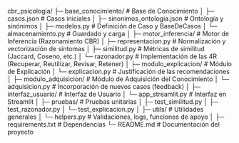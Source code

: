 cbr_psicologia/
├─ base_conocimiento/                      # Base de Conocimiento
│  ├─ casos.json                           # Casos iniciales
│  ├─ sinonimos_ontologia.json             # Ontología y sinónimos
│  ├─ modelos.py                           # Definición de Caso y BaseDeCasos
│  └─ almacenamiento.py                    # Guardado y carga
│
├─ motor_inferencia/                       # Motor de Inferencia (Razonamiento CBR)
│  ├─ representacion.py                    # Normalización y vectorización de síntomas
│  ├─ similitud.py                         # Métricas de similitud (Jaccard, Coseno, etc.)
│  └─ razonador.py                         # Implementación de las 4R (Recuperar, Reutilizar, Revisar, Retener)
│
├─ modulo_explicacion/                     # Módulo de Explicación
│  └─ explicacion.py                       # Justificación de las recomendaciones
│
├─ modulo_adquisicion/                     # Módulo de Adquisición del Conocimiento
│  └─ adquisicion.py                       # Incorporación de nuevos casos (feedback)
│
├─ interfaz_usuario/                       # Interfaz de Usuario
│  └─ app_streamlit.py                     # Interfaz en Streamlit
│
├─ pruebas/                                # Pruebas unitarias
│  ├─ test_similitud.py
│  ├─ test_razonador.py
│  └─ test_explicacion.py
│
├─ utils/                                  # Utilidades generales
│  └─ helpers.py                           # Validaciones, logs, funciones de apoyo
│
├─ requirements.txt                        # Dependencias
└─ README.md                               # Documentación del proyecto